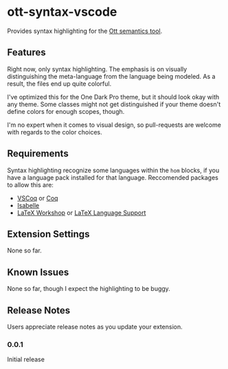 # ott-syntax-vscode

Provides syntax highlighting for the [Ott semantics tool](http://www.cl.cam.ac.uk/~pes20/ott/).

## Features

Right now, only syntax highlighting.
The emphasis is on visually distinguishing the meta-language from the language being modeled.
As a result, the files end up quite colorful.

I've optimized this for the One Dark Pro theme, but it should look okay with any theme. Some
classes might not get distinguished if your theme doesn't define colors for enough scopes, though.

I'm no expert when it comes to visual design, so pull-requests are welcome with regards
to the color choices.

## Requirements

Syntax highlighting recognize some languages within the `hom` blocks,
if you have a language pack installed for that language.
Reccomended packages to allow this are:

* [VSCoq](https://marketplace.visualstudio.com/items?itemName=siegebell.vscoq) or [Coq](https://marketplace.visualstudio.com/items?itemName=ruoz.coq)
* [Isabelle](https://marketplace.visualstudio.com/items?itemName=makarius.isabelle)
* [LaTeX Workshop](https://marketplace.visualstudio.com/items?itemName=James-Yu.latex-workshop) or [LaTeX Language Support](https://marketplace.visualstudio.com/items?itemName=torn4dom4n.latex-support)

## Extension Settings

None so far.

## Known Issues

None so far, though I expect the highlighting to be buggy.

## Release Notes

Users appreciate release notes as you update your extension.

### 0.0.1

Initial release
